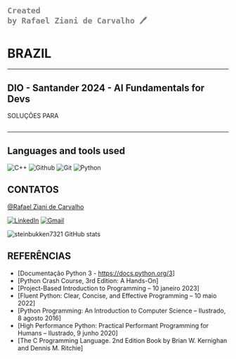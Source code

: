 ## <code style="color : gray">Created by Rafael Ziani de Carvalho 🖊️</code>


# BRAZIL 
------------------
## DIO - Santander 2024 - AI Fundamentals for Devs


SOLUÇÕES PARA <code style="color : white">Desafios de Código - Simulando Desafios com IAs Generativas</code>



-----------------

## Languages ​​and tools used
![C++](https://img.shields.io/badge/C%2B%2B-00599C?style=for-the-badge&logo=c%2B%2B&logoColor=white)
![Github](https://img.shields.io/badge/GitHub-100000?style=for-the-badge&logo=github&logoColor=white)
![Git](https://img.shields.io/badge/GIT-E44C30?style=for-the-badge&logo=git&logoColor=white)
![Python](https://img.shields.io/badge/python-3670A0?style=for-the-badge&logo=python&logoColor=ffdd54)


## CONTATOS

[@Rafael Ziani de Carvalho](https://www.github.com/steinbukken7321)

[![LinkedIn](https://img.shields.io/badge/LinkedIn-ECF0F1?style=for-the-badge&logo=linkedin&logoColor=000000)](https://www.linkedin.com/in/rafael-ziani-de-carvalho-a4546723a/)
[![Gmail](https://img.shields.io/badge/Gmail-ECF0F1?style=for-the-badge&logo=gmail&logoColor=000000)](mailto:Rafael.ziani1@gmail.com)


![steinbukken7321 GitHub stats](https://github-readme-stats.vercel.app/api?username=steinbukken7321&theme=chartreuse-dark&show_icons=true)

## REFERÊNCIAS
 - [Documentação Python 3 - https://docs.python.org/3]
 - [Python Crash Course, 3rd Edition: A Hands-On]
 - [Project-Based Introduction to Programming – 10 janeiro 2023]
 - [Fluent Python: Clear, Concise, and Effective Programming – 10 maio 2022]
 - [Python Programming: An Introduction to Computer Science – Ilustrado, 8 agosto 2016]
 - [High Performance Python: Practical Performant Programming for Humans – Ilustrado, 9 junho 2020]
 - [The C Programming Language. 2nd Edition Book by Brian W. Kernighan and Dennis M. Ritchie]
